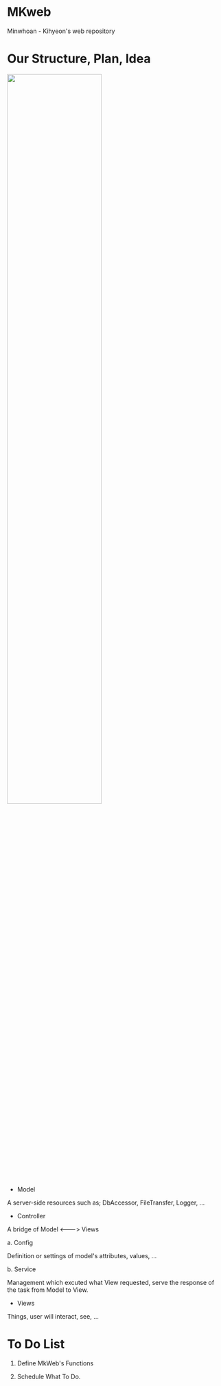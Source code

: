 # MKweb
Minwhoan - Kihyeon's web repository

# Our Structure, Plan, Idea
<img src="https://user-images.githubusercontent.com/65178775/81583650-9b94b300-93ec-11ea-8683-c4ffc67215f9.png" width="66%" />

* Model

A server-side resources such as; DbAccessor, FileTransfer, Logger, ...

* Controller

A bridge of Model <---> Views

a. Config

Definition or settings of model's attributes, values, ...

b. Service

Management which excuted what View requested, serve the response of the task from Model to View.

* Views

Things, user will interact, see, ...

# To Do List

1. Define MkWeb's Functions

2. Schedule What To Do.
